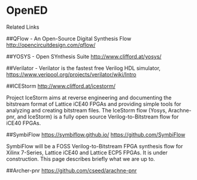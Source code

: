 # OpenED

Related Links

##QFlow - An Open-Source Digital Synthesis Flow
http://opencircuitdesign.com/qflow/

##YOSYS - Open SYnthesis Suite
http://www.clifford.at/yosys/

##Verilator - Verilator is the fastest free Verilog HDL simulator,
https://www.veripool.org/projects/verilator/wiki/Intro

##ICEStorm
http://www.clifford.at/icestorm/

Project IceStorm aims at reverse engineering and documenting the bitstream format of Lattice iCE40 FPGAs and providing simple tools for analyzing and creating bitstream files. The IceStorm flow (Yosys, Arachne-pnr, and IceStorm) is a fully open source Verilog-to-Bitstream flow for iCE40 FPGAs. 

##SymbiFlow
https://symbiflow.github.io/
https://github.com/SymbiFlow

SymbiFlow will be a FOSS Verilog-to-Bitstream FPGA synthesis flow for Xilinx 7-Series, Lattice iCE40 and Lattice ECP5 FPGAs. It is under construction. This page describes briefly what we are up to.

##Archer-pnr
https://github.com/cseed/arachne-pnr

